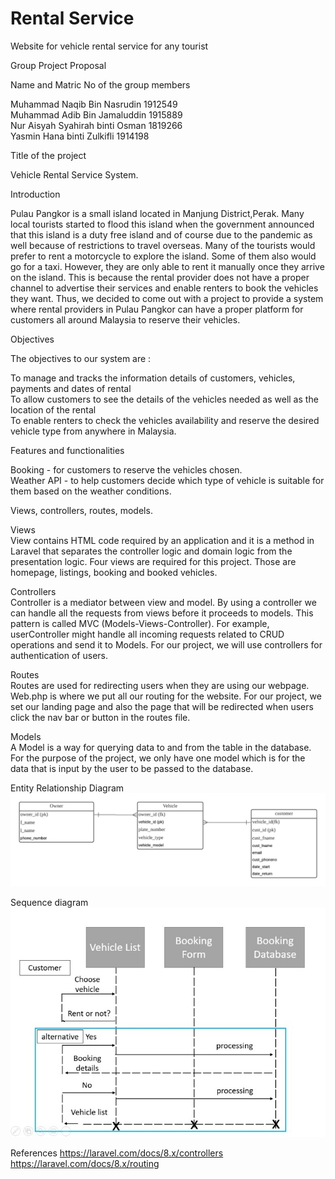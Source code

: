 # Rental Service
Website for vehicle rental service for any tourist

Group Project Proposal <br>


Name and Matric No of the group members<br>

Muhammad Naqib Bin Nasrudin 1912549<br>
Muhammad Adib Bin Jamaluddin 1915889<br>
Nur Aisyah Syahirah binti Osman 1819266<br>
Yasmin Hana binti Zulkifli 1914198<br>

Title of the project<br>

Vehicle Rental Service System.<br>

Introduction<br>

Pulau Pangkor is a small island located in Manjung District,Perak. Many local tourists started to flood this island when the government announced that this island is a duty free island and of course due to the pandemic as well because of restrictions to travel overseas. Many of the tourists would prefer to rent a motorcycle to explore the island. Some of them also would go for a taxi. However, they are only able to rent it manually once they arrive on the island. This is because the rental provider does not have a proper channel to advertise their services and enable renters to book the vehicles they want. Thus, we decided to come out with a project to provide a system where rental providers in Pulau Pangkor can have a proper platform for customers all around Malaysia to reserve their vehicles.<br> 

Objectives<br>

The objectives to our system are :<br>

To manage and tracks the information details of customers, vehicles, payments and dates of rental<br>
To allow customers to see the details of the vehicles needed as well as the location of the rental<br>
To enable renters to check the vehicles availability and reserve the desired vehicle type from anywhere in Malaysia.<br>

Features and functionalities<br>

Booking - for customers to reserve the vehicles chosen.<br>
Weather API - to help customers decide which type of vehicle is suitable for them based on the weather conditions.<br>

Views, controllers, routes, models. <br>

Views <br>
View contains HTML code required by an application and it is a method in Laravel that separates the controller logic and domain logic from the presentation logic. Four views are required for this project. Those are homepage, listings, booking and booked vehicles. <br>

Controllers<br>
Controller is a mediator between view and model. By using a controller we can handle all the requests from views before it proceeds to models. This pattern is called MVC (Models-Views-Controller). For example, userController might handle all incoming requests related to CRUD operations and send it to Models. For our project, we will use controllers for authentication of users.<br>

Routes<br>
Routes are used for redirecting users when they are using our webpage. Web.php is where we put all our routing for the website. For our project, we set our landing page and also the page that will be redirected when users click the nav bar or button in the routes file.<br>

Models<br>
A Model is a way for querying data to and from the table in the database. For the purpose of the project, we only have one model which is for the data that is input by the user to be passed to the database.<br>


Entity Relationship Diagram<br>
![alt text](ERD.png)






Sequence diagram<br>
![alt text](seqDiag.jpg)

References
https://laravel.com/docs/8.x/controllers
https://laravel.com/docs/8.x/routing


